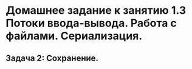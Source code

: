 # Домашнее задание к занятию 1.3 Потоки ввода-вывода. Работа с файлами. Сериализация.
## Задача 2: Сохранение.